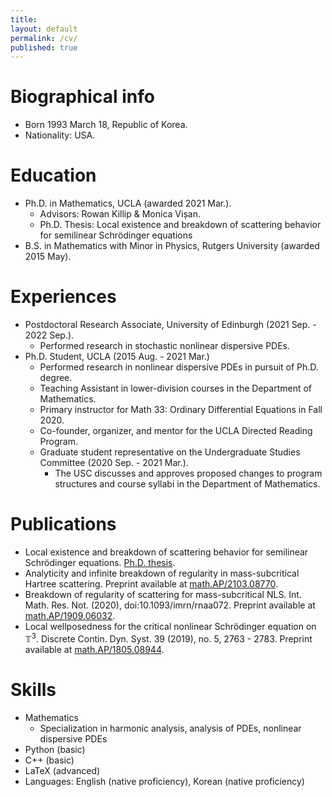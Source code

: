 ```yaml
---
title:
layout: default
permalink: /cv/
published: true
---
```


# Biographical info

* Born 1993 March 18, Republic of Korea.
* Nationality: USA.

# Education

* Ph.D. in Mathematics, UCLA (awarded 2021 Mar.).
  * Advisors: Rowan Killip & Monica Vișan.
  * Ph.D. Thesis: Local existence and breakdown of scattering behavior for semilinear Schrödinger equations
* B.S. in Mathematics with Minor in Physics, Rutgers University (awarded 2015 May).

# Experiences

* Postdoctoral Research Associate, University of Edinburgh (2021 Sep. - 2022 Sep.).
  * Performed research in stochastic nonlinear dispersive PDEs.
* Ph.D. Student, UCLA (2015 Aug. - 2021 Mar.)
  * Performed research in nonlinear dispersive PDEs in pursuit of Ph.D. degree.
  * Teaching Assistant in lower-division courses in the Department of Mathematics.
  * Primary instructor for Math 33: Ordinary Differential Equations in Fall 2020.
  * Co-founder, organizer, and mentor for the UCLA Directed Reading Program.
  * Graduate student representative on the Undergraduate Studies Committee (2020 Sep. - 2021 Mar.).
    * The USC discusses and approves proposed changes to program structures and course syllabi in the Department of Mathematics.

# Publications

* Local existence and breakdown of scattering behavior for semilinear Schrödinger equations. [Ph.D. thesis](https://escholarship.org/uc/item/3bq1678g).
* Analyticity and infinite breakdown of regularity in mass-subcritical Hartree scattering. Preprint available at [math.AP/2103.08770](https://arxiv.org/abs/2103.08770).
* Breakdown of regularity of scattering for mass-subcritical NLS. Int. Math. Res. Not. (2020), doi:10.1093/imrn/rnaa072. Preprint available at [math.AP/1909.06032](https://arxiv.org/abs/1909.06032).
* Local wellposedness for the critical nonlinear Schrödinger equation on $\mathbb{T}^3$. Discrete Contin. Dyn. Syst. 39 (2019), no. 5, 2763 - 2783. Preprint available at [math.AP/1805.08944](https://arxiv.org/abs/1805.08944).

# Skills

* Mathematics
  * Specialization in harmonic analysis, analysis of PDEs, nonlinear dispersive PDEs
* Python (basic)
* C++ (basic)
* LaTeX (advanced)
* Languages: English (native proficiency), Korean (native proficiency)
